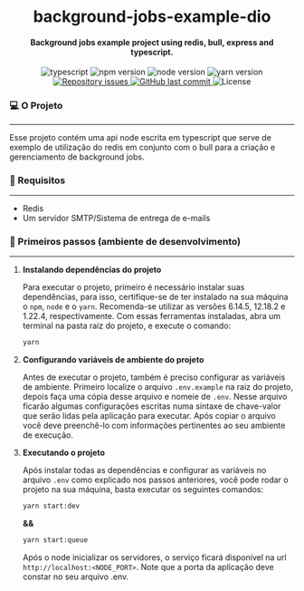 <div align="center">
    <h1 align="center">background-jobs-example-dio</h1>
    <h4 align="center">
      Background jobs example project using redis, bull, express and typescript.
    </h4>
  <img alt="typescript" src="https://img.shields.io/badge/%E2%9D%A4-typescript-success">

  <img alt="npm version" src="https://img.shields.io/badge/npm-%3E=6.14.5-informational">
  
  <img alt="node version" src="https://img.shields.io/badge/node-%3E=12.18.2-informational">

  <img alt="yarn version" src="https://img.shields.io/badge/yarn-%3E=1.22.4-informational">
  
  <a href="https://github.com/CorreiaEduardo/background-jobs-example-dio/issues">
    <img alt="Repository issues" src="https://img.shields.io/github/issues/CorreiaEduardo/background-jobs-example-dio">
  </a>
  
  <a href="https://github.com/CorreiaEduardo/background-jobs-example-dio/commits/master">
    <img alt="GitHub last commit" src="https://img.shields.io/github/last-commit/CorreiaEduardo/background-jobs-example-dio">
  </a>

  <img alt="License" src="https://img.shields.io/badge/license-MIT-critical">
</div>


### 💻 O Projeto
<hr/>
Esse projeto contém uma api node escrita em typescript que serve de exemplo de utilização do redis em conjunto com o bull para a criação e gerenciamento de background jobs.

### 🚨 Requisitos
<hr/>

- Redis
- Um servidor SMTP/Sistema de entrega de e-mails

### 🚀 Primeiros passos (ambiente de desenvolvimento)
<hr/>

1.  **Instalando dependências do projeto**

    Para executar o projeto, primeiro é necessário instalar suas dependências, para isso, certifique-se de ter instalado na sua máquina o `npm`, `node` e o `yarn`. Recomenda-se utilizar as versões 6.14.5, 12.18.2 e 1.22.4, respectivamente. Com essas ferramentas instaladas, abra um terminal na pasta raiz do projeto, e execute o comando:

    ```sh
    yarn
    ```


2.  **Configurando variáveis de ambiente do projeto**

    Antes de executar o projeto, também é preciso configurar as variáveis de ambiente. Primeiro localize o arquivo `.env.example` na raiz do projeto, depois faça uma cópia desse arquivo e nomeie de `.env`. Nesse arquivo ficarão algumas configurações escritas numa sintaxe de chave-valor que serão lidas pela aplicação para executar. Após copiar o arquivo você deve preenchê-lo com informações pertinentes ao seu ambiente de execução.



3.  **Executando o projeto**

    Após instalar todas as dependências e configurar as variáveis no arquivo `.env` como explicado nos passos anteriores, você pode rodar o projeto na sua máquina, basta executar os seguintes comandos:

    ```sh
    yarn start:dev
    ```
    **&&**
    ```sh
    yarn start:queue
    ```
  
    Após o node inicializar os servidores, o serviço ficará disponível na url `http://localhost:<NODE_PORT>`. Note que a porta da aplicação deve constar no seu arquivo .env.